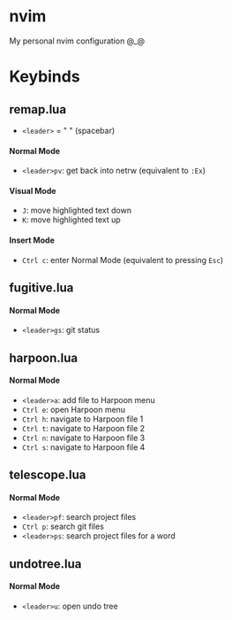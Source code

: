 # nvim
My personal nvim configuration @_@

# Keybinds

## remap.lua
- `<leader>` = " " (spacebar)
#### Normal Mode
- `<leader>pv`: get back into netrw (equivalent to `:Ex`)


#### Visual Mode
- `J`: move highlighted text down
- `K`: move highlighted text up

#### Insert Mode
- `Ctrl c`: enter Normal Mode (equivalent to pressing `Esc`)

## fugitive.lua
#### Normal Mode
- `<leader>gs`: git status


## harpoon.lua
#### Normal Mode
- `<leader>a`: add file to Harpoon menu
- `Ctrl e`: open Harpoon menu
- `Ctrl h`: navigate to Harpoon file 1
- `Ctrl t`: navigate to Harpoon file 2
- `Ctrl n`: navigate to Harpoon file 3
- `Ctrl s`: navigate to Harpoon file 4


## telescope.lua
#### Normal Mode
- `<leader>pf`: search project files
- `Ctrl p`: search git files
- `<leader>ps`: search project files for a word


## undotree.lua
#### Normal Mode
- `<leader>u`: open undo tree 
